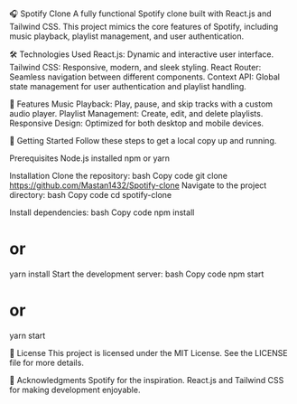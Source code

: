 🎧 Spotify Clone
A fully functional Spotify clone built with React.js and Tailwind CSS. This project mimics the core features of Spotify, including music playback, playlist management, and user authentication.


🛠️ Technologies Used
React.js: Dynamic and interactive user interface.
Tailwind CSS: Responsive, modern, and sleek styling.
React Router: Seamless navigation between different components.
Context API: Global state management for user authentication and playlist handling.


🎨 Features
Music Playback: Play, pause, and skip tracks with a custom audio player.
Playlist Management: Create, edit, and delete playlists.
Responsive Design: Optimized for both desktop and mobile devices.


🚀 Getting Started
Follow these steps to get a local copy up and running.

Prerequisites
Node.js installed
npm or yarn

Installation
Clone the repository:
bash
Copy code
git clone https://github.com/Mastan1432/Spotify-clone
Navigate to the project directory:
bash
Copy code
cd spotify-clone

Install dependencies:
bash
Copy code
npm install

# or
yarn install
Start the development server:
bash
Copy code
npm start

# or
yarn start

📄 License
This project is licensed under the MIT License. See the LICENSE file for more details.

🌟 Acknowledgments
Spotify for the inspiration.
React.js and Tailwind CSS for making development enjoyable.
